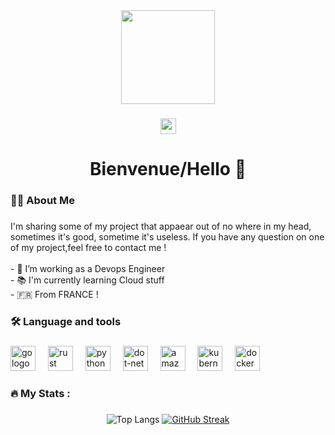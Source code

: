 <div align="center">
  <img height="150" src="https://media.giphy.com/media/M9gbBd9nbDrOTu1Mqx/giphy.gif"  />
</div>

###

<div align="center">
  <img src="https://img.shields.io/static/v1?message=LinkedIn&logo=linkedin&label=&color=0077B5&logoColor=white&labelColor=&style=for-the-badge" height="25" 
</div>

###

<h1 align="center">Bienvenue/Hello 👋</h1>

###

<h3 align="left">👩‍💻  About Me</h3>

###

<p align="left">I'm sharing some of my project that appaear out of no where in my head, sometimes it's good, sometime it's useless. If you have any question on one of my project,feel free to contact me !<br><br>- 🔭 I’m working as a Devops Engineer <br>- 📚 I'm currently learning Cloud stuff<br>- 🇫🇷 From FRANCE !<br></p>

###

<h3 align="left">🛠 Language and tools</h3>

###

<div align="left">
  <img src="https://cdn.jsdelivr.net/gh/devicons/devicon/icons/go/go-original-wordmark.svg" height="40" alt="go logo"  />
  <img width="12" />
  <img src="https://cdn.jsdelivr.net/gh/devicons/devicon/icons/rust/rust-original.svg" height="40" alt="rust logo"  />
  <img width="12" />
  <img src="https://cdn.jsdelivr.net/gh/devicons/devicon@latest/icons/python/python-original-wordmark.svg" height="40" alt="python logo"  />
  <img width="12" />
  <img src="https://cdn.jsdelivr.net/gh/devicons/devicon/icons/dot-net/dot-net-plain-wordmark.svg" height="40" alt="dot-net logo"  />
  <img width="12" />
  <img src="https://cdn.jsdelivr.net/gh/devicons/devicon/icons/amazonwebservices/amazonwebservices-line-wordmark.svg" height="40" alt="amazonwebservices logo"  />
  <img width="12" />
  <img src="https://cdn.jsdelivr.net/gh/devicons/devicon/icons/kubernetes/kubernetes-plain.svg" height="40" alt="kubernetes logo"  />
  <img width="12" />
  <img src="https://cdn.jsdelivr.net/gh/devicons/devicon/icons/docker/docker-plain-wordmark.svg" height="40" alt="docker logo"  />
</div>

###
<h3 align="left">🔥   My Stats :</h3>

###
![Top Langs](https://github-readme-stats.vercel.app/api/top-langs/?username=Youseii&theme=vue-dark&show_icons=true&hide_border=true&layout=compact)
[![GitHub Streak](https://streak-stats.demolab.com/?user=Youseii&currStreakNum=2FD3EB&fire=pink&sideLabels=F00&date_format=[Y.]n.j)](https://git.io/streak-stats)
###

